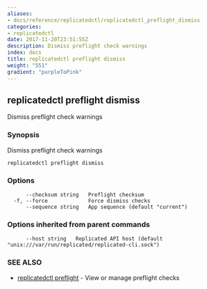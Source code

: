 ```yaml
---
aliases:
- docs/reference/replicatedctl/replicatedctl_preflight_dismiss
categories:
- replicatedctl
date: 2017-11-20T23:51:55Z
description: Dismiss preflight check warnings
index: docs
title: replicatedctl preflight dismiss
weight: "551"
gradient: "purpleToPink"
---
```


## replicatedctl preflight dismiss

Dismiss preflight check warnings

### Synopsis


Dismiss preflight check warnings

```
replicatedctl preflight dismiss
```

### Options

```
      --checksum string   Preflight checksum
  -f, --force             Force dismiss checks
      --sequence string   App sequence (default "current")
```

### Options inherited from parent commands

```
      --host string   Replicated API host (default "unix:///var/run/replicated/replicated-cli.sock")
```

### SEE ALSO
* [replicatedctl preflight](/api/replicatedctl/replicatedctl_preflight/)	 - View or manage preflight checks

